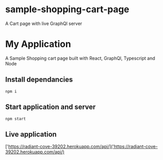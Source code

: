 # sample-shopping-cart-page
A Cart page with live GraphQl server

# My Application
A Sample Shopping cart page built with React, GraphQl, Typescript and Node

## Install dependancies
```
npm i
``` 

## Start application and server
```
npm start
```

## Live application

['https://radiant-cove-39202.herokuapp.com/api/]('https://radiant-cove-39202.herokuapp.com/api/)
